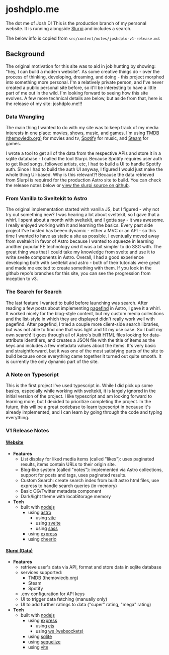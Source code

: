 # joshdplo.me
The dot me of Josh D! This is the production branch of my personal website. It is running alongside [Slurpi](https://github.com/joshdplo/slurpi) and includes a search.

The below info is copied from `src/content/notes/joshdplo-v1-release.md`:

## Background
The original motivation for this site was to aid in job hunting by showing: "hey, I can build a modern website". As some creative things do - over the process of thinking, developing, dreaming, and doing - this project morphed into something more personal. I'm a relatively private person, and I've never created a public personal site before, so it'll be interesting to have a little part of me out in the wild. I'm looking forward to seeing how this site evolves. A few more technical details are below, but aside from that, here is the release of my site: joshdplo.me!!!

### Data Wrangling
The main thing I wanted to do with my site was to keep track of my media interests in one place: movies, shows, music, and games. I'm using [TMDB (themoviedb.org)](https://www.themoviedb.org/) for movies and tv, [Spotify](https://open.spotify.com) for music, and [Steam](https://steampowered.com) for games.

I wrote a tool to get all of the data from the respective APIs and store it in a sqlite database - I called the tool Slurpi. Because Spotify requires user auth to get liked songs, followed artists, etc, I had to build a UI to handle Spotify auth. Since I had to build the auth UI anyway, I figured I would just make the whole thing UI-based. Why is this relevant?! Because the data retrieved from Slurpi is required for the production Astro site to build. You can check the release notes below or [view the slurpi source on github](https://github.com/joshdplo/slurpi).

### From Vanilla to Sveltekit to Astro
The original implementation started with vanilla JS, but I figured - why not try out something new? I was hearing a lot about sveltekit, so I gave that a whirl. I spent about a month with sveltekit, and I gotta say - it was awesome. I really enjoyed working with it and learning the basics. Every past side project I've hosted has beeen dynamic - either a MVC or an API - so this time I wanted to have as static a site as possible. I eventually moved away from sveltekit in favor of Astro because I wanted to squeeze in learning another popular FE technology *and* it was a bit simpler to do SSG with. The great thing was that I could take my knowledge from svelte and use it to write svelte components in Astro. Overall, I had a good experience developing both with sveltekit and astro - both of their tutorials were great and made me excited to create something with them. If you look in the github repo's branches for this site, you can see the progression from inception to v3.

### The Search for Search
The last feature I wanted to build before launching was search. After reading a few posts about implementing [pagefind](https://pagefind.app/) in Astro, I gave it a whirl. It worked nicely for the blog-style content, but my custom media collections and the list-style in which they are displayed didn't really work well with pagefind. After pagefind, I tried a couple more client-side search libraries, but was not able to find one that was light and fit my use case. So I built my own search! It goes through all of Astro's built HTML files looking for data-attribute identifiers, and creates a JSON file with the title of items as the keys and includes a few metadata values about the items. It's very basic and straightforward, but it was one of the most satisfying parts of the site to build because once everything came together it turned out quite smooth. It is currently the only dynamic part of the site.

### A Note on Typescript
This is the first project I've used typescript in. While I did pick up some basics, especially while working with sveltekit, it is largely ignored in the initial version of the project. I like typescript and am looking forward to learning more, but I decided to prioritize completing the project. In the future, this will be a great codebase to learn typescript in because it's already implemented, and I can learn by going through the code and typing everything.

### V1 Release Notes
#### [Website](https://github.com/joshdplo/joshdplo.me)
- **Features**
  - List display for liked media items (called "likes"): uses paginated results, items contain URLs to their origin site.
  - Blog-like system (called "notes"): implemented via Astro collections, support for posts and tags, uses paginated results.
  - Custom Search: create search index from built astro html files, use express to handle search queries (in-memory)
  - Basic OG/Twitter metadata component
  - Dark/light theme with localStorage memory
- **Tech**
  - built with [nodejs](https://nodejs.org/en)
    - using [astro](https://astro.build)
      - using [vite](https://vite.dev)
      - using [svelte](https://svelte.dev)
      - using [sass](https://sass-lang.com/)
    - using [express](https://expressjs.com/)
    - using [cheerio](https://cheerio.js.org/)

#### [Slurpi (Data)](https://github.com/joshdplo/slurpi)
- **Features**
  - retrieve user's data via API, format and store data in sqlite database
  - services supported:
    - TMDB (themoviedb.org)
    - Steam
    - Spotify
  - .env configuration for API keys
  - UI to trigger data fetching (manually only)
  - UI to add further ratings to data ("super" rating, "mega" rating)
- **Tech**
  - built with [nodejs](https://nodejs.org/en)
    - using [express](https://expressjs.com/)
      - using [ejs](https://ejs.co/)
      - using [ws (websockets)](https://github.com/websockets/ws)
    - using [sqlite](https://www.sqlite.org/)
    - using [sequelize](https://sequelize.org/)
    - using [vite](https://vite.dev/)